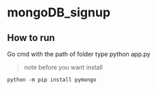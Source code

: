 # mongoDB_signup

## How to run
Go cmd with the path of folder
type python app.py
> note before you want install
     
    python -m pip install pymongo
